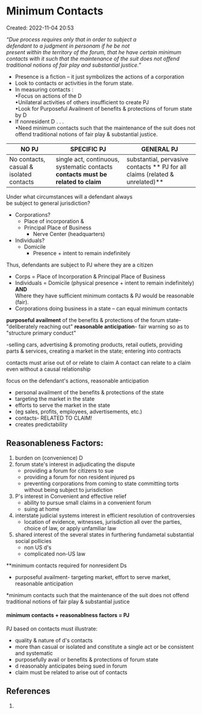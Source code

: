 # Minimum Contacts
Created: 2022-11-04 20:53

*“Due process requires only that in order to subject a  
defendant to a judgment in personam if he be not  
present within the territory of the forum, that he have certain minimum contacts with it such that the maintenance of the suit does not offend traditional notions of fair play and substantial justice.”*
- Presence is a fiction – it just symbolizes the actions of a corporation
- Look to contacts or activities in the forum state. 
- In measuring contacts :  
	•Focus on actions of the D  
	•Unilateral activities of others insufficient to create PJ  
	•Look for Purposeful Availment of benefits & protections of forum state by D
- If nonresident D . . .  
	•Need minimum contacts such that the maintenance of the suit does not offend traditional notions of fair play & substantial justice.

NO PJ | SPECIFIC PJ | GENERAL PJ 
--------- | ---------------------- | -----------------------------------
No contacts, casual & isolated contacts | single act, continuous, systematic contacts **contacts must be related to claim** | substantial, pervasive contacts ** PJ for all claims (related & unrelated)** 


Under what circumstances will a defendant always  
be subject to general jurisdiction?  
- Corporations?
	- Place of incorporation & 
	- Principal Place of Business
		- Nerve Center (headquarters)  
- Individuals?  
	- Domicile
		- Presence + intent to remain indefinitely

Thus, defendants are subject to PJ where they are a citizen  
- Corps = Place of Incorporation & Principal Place of Business  
- Individuals = Domicile (physical presence + intent to remain indefinitely)  
**AND**  
Where they have sufficient minimum contacts & PJ would be reasonable (fair).
- Corporations doing business in a state – can equal minimum contacts

**purposeful availment** of the benefits & protections of the forum state- "deliberately reaching out"
**reasonable anticipation**- fair warning so as to "structure primary conduct"

-selling cars, advertising & promoting products, retail outlets, providing parts & services, creating a market in the state; entering into contracts

contacts must arise out of or relate to claim
A contact can relate to a claim even without a causal relationship

focus on the defendant's actions, reasonable anticipation
- personal availment of the benefits & protections of the state
- targeting the market in the state
- efforts to serve the market in the state
- (eg sales, profits, employees, advertisements, etc.)
- contacts- RELATED TO CLAIM!
- creates predictability 

## Reasonableness Factors:
1. burden on (convenience) D
2. forum state's interest in adjudicating the dispute 
	- providing a forum for citizens to sue
	- providing a forum for non resident injured ps
	- preventing corporations from coming to state committing torts without being subject to jurisdiction
3. P's interest in Convenient and effective relief
	- ability to pursue small claims in  a convenient forum
	- suing at home
4. interstate judicial systems interest in efficient resolution of controversies
	- location of evidence, witnesses, jurisdiction all over the parties, choice of law, or apply unfamiliar law
5. shared interest of the several states in furthering fundametal substantial social pollicies
	- non US d's
	- complicated non-US law

**minimum contacts required for nonresident Ds
- purposeful availment- targeting market, effort to serve market, reasonable anticipation

*minimum contacts such that the maintenance of the suit does not offend traditional notions of fair play & substantial justice

#### minimum contacts + reasonablness factors = PJ

PJ based on contacts must illustrate:
- quality & nature of d's contacts
- more than casual or isolated and constitute a single act or be consistent and systematic
- purposefully avail or benefits & protections of forum state
- d reasonably anticipates being sued in forum
- claim must be related to arise out of contacts


## References

1. 
